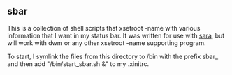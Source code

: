 sbar
-----
This is a collection of shell scripts that xsetroot -name with various information that I want in my status bar. It was written for use with [sara](github.com/gitluin/sara), but will work with dwm or any other xsetroot -name supporting program.

To start, I symlink the files from this directory to /bin with the prefix sbar\_ and then add "/bin/start\_sbar.sh &" to my .xinitrc.
